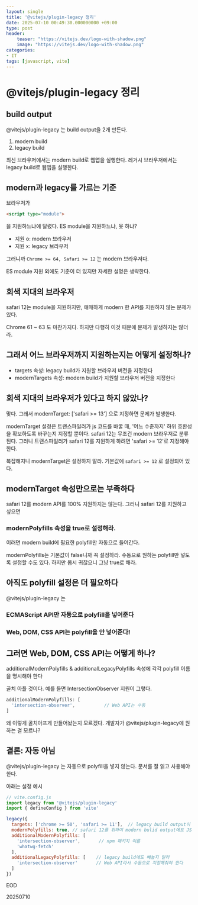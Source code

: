 ```yaml
---
layout: single
title: '@vitejs/plugin-legacy 정리'
date: 2025-07-10 00:49:30.000000000 +09:00
type: post
header:
    teaser: "https://vitejs.dev/logo-with-shadow.png"
    image: "https://vitejs.dev/logo-with-shadow.png"
categories:
- IT
tags: [javascript, vite]
---
```


# @vitejs/plugin-legacy 정리

## build output

@vitejs/plugin-legacy 는 build output을 2개 만든다.

1. modern build
2. legacy build

최신 브라우저에서는 modern build로 웹앱을 실행한다. 레거시 브라우저에서는 legacy build로 웹앱을 실행한다.

## modern과 legacy를 가르는 기준

브라우저가 

```html
<script type="module">
```

을 지원하느냐에 달렸다. ES module을 지원하느냐, 못 하냐?

- 지원 o: modern 브라우저
- 지원 x: legacy 브라우저

그러니까 `Chrome >= 64, Safari >= 12` 는 modern 브라우저다.

ES module 지원 외에도 기준이 더 있지만 자세한 설명은 생략한다.

## 회색 지대의 브라우저

safari 12는 module을 지원하지만, 애매하게 modern 한 API를 지원하지 않는 문제가 있다. 

Chrome 61 ~ 63 도 마찬가지다. 하지만 다행히 이것 때문에 문제가 발생하지는 않더라.

## 그래서 어느 브라우저까지 지원하는지는 어떻게 설정하나?

- targets 속성: legacy build가 지원할 브라우저 버전을 지정한다
- modernTargets 속성: modern build가 지원할 브라우저 버전을 지정한다

## 회색 지대의 브라우저가 있다고 하지 않았나?

맞다. 그래서 modernTarget: ['safari >= 13'] 으로 지정하면 문제가 발생한다.

modernTarget 설정은 트랜스파일러가 js 코드를 바꿀 때, '어느 수준까지' 하위 호환성을 확보하도록 바꾸는지 지정할 뿐이다. safari 12는 무조건 modern 브라우저로 분류된다. 그러니 트랜스파일러가 safari 12를 지원하게 하려면 'safari >= 12'로 지정해야 한다.

복잡해지니 modernTarget은 설정하지 말라. 기본값에 `safari >= 12` 로 설정되어 있다.

## modernTarget 속성만으로는 부족하다

safari 12를 modern API를 100% 지원하지는 않는다. 그러니 safari 12를 지원하고 싶으면 

### modernPolyfills 속성을 true로 설정해라. 

이러면 modern build에 필요한 polyfill만 자동으로 들어간다.

modernPolyfills는 기본값이 false니까 꼭 설정하라. 수동으로 원하는 polyfill만 넣도록 설정할 수도 있다. 하지만 몹시 귀찮으니 그냥 true로 해라.

## 아직도 polyfill 설정은 더 필요하다

@vitejs/plugin-legacy 는

### ECMAScript API만 자동으로 polyfill을 넣어준다
### Web, DOM, CSS API는 polyfill을 안 넣어준다!

## 그러면 Web, DOM, CSS API는 어떻게 하나?

additionalModernPolyfills & additionalLegacyPolyfills 속성에 각각 polyfill 이름을 명시해야 한다

골치 아플 것이다. 예를 들면 IntersectionObserver 지원이 그렇다. 

```js
additionalModernPolyfills: [
  'intersection-observer',           // Web API는 수동
]
```

왜 이렇게 골치아프게 만들어놨는지 모르겠다. 개발자가 @vitejs/plugin-legacy에 원하는 걸 모르나?

## 결론: 자동 아님

@vitejs/plugin-legacy 는 자동으로 polyfill을 넣지 않는다. 문서를 잘 읽고 사용해야 한다.

아래는 설정 예시

```js
// vite.config.js
import legacy from '@vitejs/plugin-legacy'
import { defineConfig } from 'vite'

legacy({
  targets: ['chrome >= 50', 'safari >= 11'],  // legacy build output이 지원할 브라우저 최소 버전
  modernPolyfills: true, // safari 12를 위하여 modern bulid output에도 JS 폴리필 자동 추가
  additionalModernPolyfills: [
    'intersection-observer',       // npm 패키지 이름
    'whatwg-fetch'
  ],
  additionalLegacyPolyfills: [    // legacy build에도 빼놓지 말라
    'intersection-observer'       // Web API라서 수동으로 지정해줘야 한다
  ]
})
```

EOD

20250710
